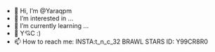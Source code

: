 - 👋 Hi, I’m @Yaraqpm
- 👀 I’m interested in ...
- 🌱 I’m currently learning ...
- 💞️ Y💘C :)
- 📫 How to reach me: INSTA:t_n_c_32
BRAWL STARS ID: Y99CR8R0

<!---
Yaraqpm/Yaraqpm is a ✨ special ✨ repository because its `README.md` (this file) appears on your GitHub profile.
You can click the Preview link to take a look at your changes.
--->
